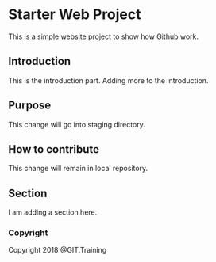 # Starter Web Project
This is a simple website project to show how Github work.

## Introduction
This is the introduction part. Adding more to the introduction.

## Purpose
This change will go into staging directory.

## How to contribute
This change will remain in local repository.

## Section
I am adding a section here.

### Copyright
Copyright 2018 @GIT.Training
